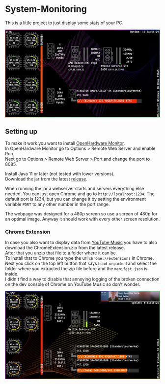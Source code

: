 # System-Monitoring

This is a little project to just display some stats of your PC.

![](img/srceenshot_1.jpg)

## Setting up
To make it work you want to install [OpenHardware Monitor](https://openhardwaremonitor.org/).  
In OpenHardware Monitor go to Options > Remote Web Server and enable Run.  
Next go to Options > Remote Web Server > Port and change the port to 8085.

Install Java 11 or later (not tested with lower versions).  
Download the jar from the latest [release](https://github.com/Redstonecrafter0/System-Monitoring/releases).

When running the jar a webserver starts and servers everything else needed.
You can just open Chrome and go to `http://localhost:1234`.
The default port is 1234, but you can change it by setting the environment variable `PORT` to any other number in the port range.

The webpage was designed for a 480p screen so use a screen of 480p for an optimal image.
Anyway it should work with every other screen resolution.

### Chrome Extension
In case you also want to display data from [YouTube Music](https://music.youtube.com) you have to also download the ChromeExtension.zip from the latest release.  
After that you unzip that file to a folder where it can be.  
To install that to Chrome you type the url `chrome://extensions` in Chrome.  
Next you click on the top left button that says `Load unpacked` and select the folder where you extracted the zip file before and the `manifest.json` is inside.  
I didn't find a way to disable that annoying logging of the broken connection on the dev console of Chrome on YouTube Music so don't wonder.

![](img/srceenshot_2.jpg)
